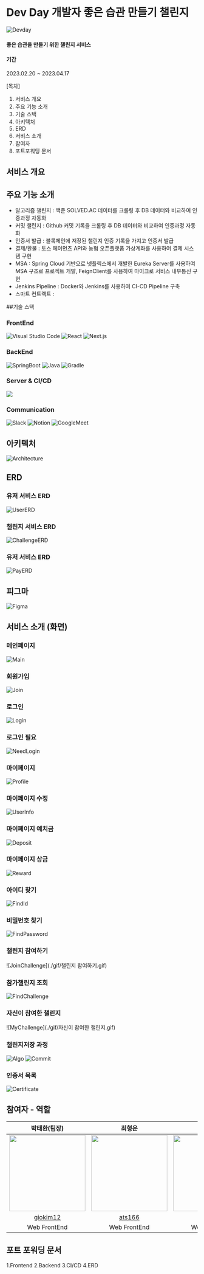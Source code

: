 # Dev Day 개발자 좋은 습관 만들기 챌린지 
![Devday](./image/Thumbnail.png)
#### 좋은 습관을 만들기 위한 챌린지 서비스

#### 기간
2023.02.20 ~ 2023.04.17

[목차]
1. 서비스 개요
2. 주요 기능 소개
3. 기술 스택
4. 아키텍처
5. ERD
6. 서비스 소개
7. 참여자
8. 포트포워딩 문서


## 서비스 개요




## 주요 기능 소개 

- 알고리즘 챌린지 : 백준 SOLVED.AC 데이터를 크롤링 후 DB 데이터와 비교하여 인증과정 자동화
- 커밋 챌린지 : Github 커밋 기록을 크롤링 후 DB 데이터와 비교하여 인증과정 자동화
- 인증서 발급 : 블록체인에 저장된 챌린지 인증 기록을 가지고 인증서 발급
- 결제/환불 : 토스 페이먼츠 API와 농협 오픈플랫폼 가상계좌를 사용하여 결제 시스템 구현
- MSA : Spring Cloud 기반으로 넷플릭스에서 개발한 Eureka Server를 사용하여 MSA 구조로 프로젝트 개발, FeignClient를 사용하여 마이크로 서비스 내부통신 구현
- Jenkins Pipeline : Docker와 Jenkins를 사용하여 CI-CD Pipeline 구축
- 스마트 컨트랙트 : 


##기술 스택

### FrontEnd
![Visual Studio Code](https://img.shields.io/badge/Visual%20Studio%20Code-007ACC?style=for-the-badge&logo=Visual%20Studio%20Code&logoColor=white)
![React](https://img.shields.io/badge/React-20232A?style=for-the-badge&logo=react&logoColor=61DAFB)
![Next.js](https://img.shields.io/badge/Next.js-000000?style=for-the-badge&logo=Next.js&logoColor=white)            

### BackEnd     
![SpringBoot](https://img.shields.io/badge/springboot-6DB33F?style=for-the-badge&logo=springboot&logoColor=white)
![Java](https://img.shields.io/badge/java-007396?style=for-the-badge&logo=java&logoColor=white)
![Gradle](https://img.shields.io/badge/gradle-02303A?style=for-the-badge&logo=gradle&logoColor=white)


###  Server & CI/CD
<img src="https://img.shields.io/badge/amazonaws-232F3E?style=for-the-badge&logo=amazonaws&logoColor=white">


### Communication
![Slack](https://img.shields.io/badge/Slack-4A154B?style=for-the-badge&logo=Slack&logoColor=white)
![Notion](https://img.shields.io/badge/Notion-000000?style=for-the-badge&logo=Notion&logoColor=white)
![GoogleMeet](https://img.shields.io/badge/GoogleMeet-00897B?style=for-the-badge&logo=Google%20Meet&logoColor=white)


## 아키텍처
![Architecture](./image/아키텍처.png)

## ERD

### 유저 서비스 ERD
![UserERD](./image/유저.png)

### 챌린지 서비스 ERD
![ChallengeERD](./image/챌린지.png)

### 유저 서비스 ERD
![PayERD](./image/페이.png)

##  피그마
![Figma](./image/Devday.png)

## 서비스 소개 (화면)

### 메인페이지
![Main](./gif/메인페이지.gif)

### 회원가입
![Join](./gif/회원가입.gif)

### 로그인
![Login](./gif/로그인.gif)

### 로그인 필요
![NeedLogin](./gif/로그인이필요합니다.gif)

### 마이페이지
![Profile](./gif/프로필사진수정.gif)

### 마이페이지 수정
![UserInfo](./gif/유저정보변경.gif)

### 마이페이지 예치금
![Deposit](./gif/마이페이지예치금.gif)

### 마이페이지 상금
![Reward](./gif/상금조회.gif)

### 아이디 찾기
![FindId](./gif/아이디찾기.gif)

### 비밀번호 찾기
![FindPassword](./gif/비밀번호찾기.gif)

### 챌린지 참여하기
![JoinChallenge](./gif/챌린지 참여하기.gif)

### 참가챌린지 조회
![FindChallenge](./gif/참가챌린지조회.gif)

### 자신이 참여한 챌린지
![MyChallenge](./gif/자신이 참여한 챌린지.gif)

### 챌린지저장 과정
![Algo](./gif/챌린지저장과정+알고.gif)
![Commit](./gif/챌린지저장과정+커밋+자유주제.gif)

### 인증서 목록
![Certificate](./gif/인증서목록.gif)

## 참여자 - 역할


|                        박태환(팀장)                        |                       최형운                       |                     이동준                       |                     김기윤                       |                  신대득                       |                  홍금비                      |
| :----------------------------------------------------------: | :-------------------------------------------------------: | :-----------------------------------------------------: | :-----------------------------------------------------: | :-----------------------------------------------------: | :-----------------------------------------------------: |
| <img src="https://github.com/giokim12.png" width="200"/> | <img src="https://github.com/ats166.png" width="200"/> | <img src="https://github.com/rachaen.png" width="200"/> | <img src="https://github.com/Fortuna3Co.png" width="200"/> |<img src="https://github.com/nana-moon.png" width="200"/> |<img src="https://github.com/GeumBi-Hong.png" width="200"/> |
|       [giokim12](https://github.com/giokim12)        |         [ats166](https://github.com/ats166)         |          [rachaen](https://github.com/rachaen)          |          [Fortuna3Co](https://github.com/Fortuna3Co)          |     [DaeDeuk-Shin](https://github.com/daydeuk)          |     [GeumBi-Hong](https://github.com/GeumBi-Hong)          |
|                         Web FrontEnd                          |                       Web FrontEnd                        |                       Web FrontEnd                        |                      Web BackEnd & DevOps                       |                 Web BackEnd                       |             Web BackEnd                       |



## 포트 포워딩 문서 

1.Frontend
2.Backend
3.CI/CD
4.ERD

